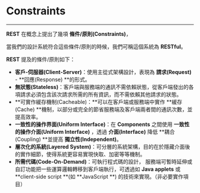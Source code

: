 # Constraints

---

**REST** 在概念上提出了幾項  **條件\/原則\(Constraints\)**，

當我們的設計系統符合這些條件\/原則的時候，我們可稱這個系統為 **RESTful**。

**REST** 提及的條件\/原則如下：

* **客戶-伺服器\(Client-Server\)**：使用主從式架構設計，表現為 **請求\(Request\)** - **回應\(Response\) **的形式。
* **無狀態\(Stateless\)**：客戶端與服務端的通訊不需依賴狀態，從客戶端發出的各項請求必須包含該次請求所需的所有資訊，而不需依賴其他請求的狀態。 
* **可實作緩存機制\(Cacheable\)：**可以在客戶端或服務端中實作 **緩存\(Cache\) **機制，以部分或完全的節省服務端及客戶端兩者間的通訊次數，並提高效率。
* **一致性的操作界面\(Uniform Interface\)**：在 **Components** 之間使用 **一致性的操作介面\(Uniform Interface\)** ，透過 **介面\(Interface\)** 降低 **耦合\(Coupling\) **並提高 **獨立性\(Independent\)**。
* **層次化的系統\(Layered System\)**：可分層的系統架構，目的在於隱藏介面後的實作細節，使得系統更容易實現快取、加密等等機制。
* **所需代碼\(Code-On-Demand\)**：可執行程式碼的設計， 服務端可暫時延伸或自訂功能把一些運算邏輯轉移到客戶端執行，可透過如 **Java applets** 或 **client-side script **\(如 **JavaScript **\) 的技術來實現。（非必要實作項目）

